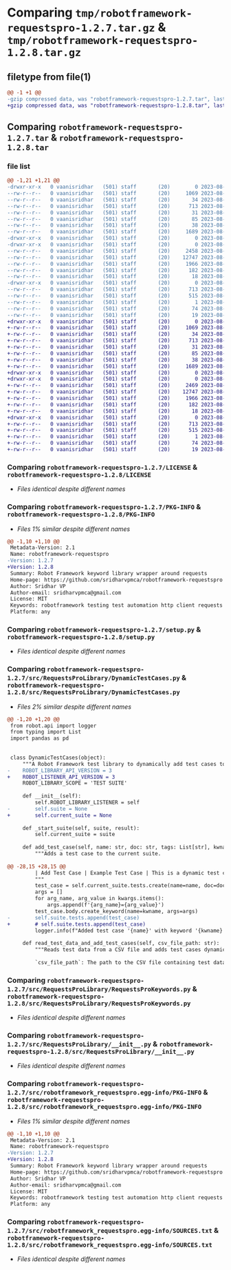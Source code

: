 # Comparing `tmp/robotframework-requestspro-1.2.7.tar.gz` & `tmp/robotframework-requestspro-1.2.8.tar.gz`

## filetype from file(1)

```diff
@@ -1 +1 @@
-gzip compressed data, was "robotframework-requestspro-1.2.7.tar", last modified: Fri Aug  4 23:30:17 2023, max compression
+gzip compressed data, was "robotframework-requestspro-1.2.8.tar", last modified: Sat Aug  5 01:19:43 2023, max compression
```

## Comparing `robotframework-requestspro-1.2.7.tar` & `robotframework-requestspro-1.2.8.tar`

### file list

```diff
@@ -1,21 +1,21 @@
-drwxr-xr-x   0 vaanisridhar   (501) staff       (20)        0 2023-08-04 23:30:17.385274 robotframework-requestspro-1.2.7/
--rw-r--r--   0 vaanisridhar   (501) staff       (20)     1069 2023-08-04 03:00:29.000000 robotframework-requestspro-1.2.7/LICENSE
--rw-r--r--   0 vaanisridhar   (501) staff       (20)       34 2023-08-04 03:00:29.000000 robotframework-requestspro-1.2.7/MANIFEST.in
--rw-r--r--   0 vaanisridhar   (501) staff       (20)      713 2023-08-04 23:30:17.385146 robotframework-requestspro-1.2.7/PKG-INFO
--rw-r--r--   0 vaanisridhar   (501) staff       (20)       31 2023-08-04 03:00:29.000000 robotframework-requestspro-1.2.7/README.md
--rw-r--r--   0 vaanisridhar   (501) staff       (20)       85 2023-08-04 03:00:29.000000 robotframework-requestspro-1.2.7/requirements.txt
--rw-r--r--   0 vaanisridhar   (501) staff       (20)       38 2023-08-04 23:30:17.385319 robotframework-requestspro-1.2.7/setup.cfg
--rw-r--r--   0 vaanisridhar   (501) staff       (20)     1689 2023-08-04 03:00:29.000000 robotframework-requestspro-1.2.7/setup.py
-drwxr-xr-x   0 vaanisridhar   (501) staff       (20)        0 2023-08-04 23:30:17.382434 robotframework-requestspro-1.2.7/src/
-drwxr-xr-x   0 vaanisridhar   (501) staff       (20)        0 2023-08-04 23:30:17.384154 robotframework-requestspro-1.2.7/src/RequestsProLibrary/
--rw-r--r--   0 vaanisridhar   (501) staff       (20)     2458 2023-08-04 23:28:34.000000 robotframework-requestspro-1.2.7/src/RequestsProLibrary/DynamicTestCases.py
--rw-r--r--   0 vaanisridhar   (501) staff       (20)    12747 2023-08-04 03:00:29.000000 robotframework-requestspro-1.2.7/src/RequestsProLibrary/RequestsProKeywords.py
--rw-r--r--   0 vaanisridhar   (501) staff       (20)     1966 2023-08-04 03:00:29.000000 robotframework-requestspro-1.2.7/src/RequestsProLibrary/__init__.py
--rw-r--r--   0 vaanisridhar   (501) staff       (20)      182 2023-08-04 03:00:29.000000 robotframework-requestspro-1.2.7/src/RequestsProLibrary/compat.py
--rw-r--r--   0 vaanisridhar   (501) staff       (20)       18 2023-08-04 23:23:53.000000 robotframework-requestspro-1.2.7/src/RequestsProLibrary/version.py
-drwxr-xr-x   0 vaanisridhar   (501) staff       (20)        0 2023-08-04 23:30:17.384966 robotframework-requestspro-1.2.7/src/robotframework_requestspro.egg-info/
--rw-r--r--   0 vaanisridhar   (501) staff       (20)      713 2023-08-04 23:30:17.000000 robotframework-requestspro-1.2.7/src/robotframework_requestspro.egg-info/PKG-INFO
--rw-r--r--   0 vaanisridhar   (501) staff       (20)      515 2023-08-04 23:30:17.000000 robotframework-requestspro-1.2.7/src/robotframework_requestspro.egg-info/SOURCES.txt
--rw-r--r--   0 vaanisridhar   (501) staff       (20)        1 2023-08-04 23:30:17.000000 robotframework-requestspro-1.2.7/src/robotframework_requestspro.egg-info/dependency_links.txt
--rw-r--r--   0 vaanisridhar   (501) staff       (20)       74 2023-08-04 23:30:17.000000 robotframework-requestspro-1.2.7/src/robotframework_requestspro.egg-info/requires.txt
--rw-r--r--   0 vaanisridhar   (501) staff       (20)       19 2023-08-04 23:30:17.000000 robotframework-requestspro-1.2.7/src/robotframework_requestspro.egg-info/top_level.txt
+drwxr-xr-x   0 vaanisridhar   (501) staff       (20)        0 2023-08-05 01:19:43.675123 robotframework-requestspro-1.2.8/
+-rw-r--r--   0 vaanisridhar   (501) staff       (20)     1069 2023-08-04 03:00:29.000000 robotframework-requestspro-1.2.8/LICENSE
+-rw-r--r--   0 vaanisridhar   (501) staff       (20)       34 2023-08-04 03:00:29.000000 robotframework-requestspro-1.2.8/MANIFEST.in
+-rw-r--r--   0 vaanisridhar   (501) staff       (20)      713 2023-08-05 01:19:43.674997 robotframework-requestspro-1.2.8/PKG-INFO
+-rw-r--r--   0 vaanisridhar   (501) staff       (20)       31 2023-08-04 03:00:29.000000 robotframework-requestspro-1.2.8/README.md
+-rw-r--r--   0 vaanisridhar   (501) staff       (20)       85 2023-08-04 03:00:29.000000 robotframework-requestspro-1.2.8/requirements.txt
+-rw-r--r--   0 vaanisridhar   (501) staff       (20)       38 2023-08-05 01:19:43.675168 robotframework-requestspro-1.2.8/setup.cfg
+-rw-r--r--   0 vaanisridhar   (501) staff       (20)     1689 2023-08-04 03:00:29.000000 robotframework-requestspro-1.2.8/setup.py
+drwxr-xr-x   0 vaanisridhar   (501) staff       (20)        0 2023-08-05 01:19:43.672626 robotframework-requestspro-1.2.8/src/
+drwxr-xr-x   0 vaanisridhar   (501) staff       (20)        0 2023-08-05 01:19:43.674235 robotframework-requestspro-1.2.8/src/RequestsProLibrary/
+-rw-r--r--   0 vaanisridhar   (501) staff       (20)     2469 2023-08-05 01:18:46.000000 robotframework-requestspro-1.2.8/src/RequestsProLibrary/DynamicTestCases.py
+-rw-r--r--   0 vaanisridhar   (501) staff       (20)    12747 2023-08-04 03:00:29.000000 robotframework-requestspro-1.2.8/src/RequestsProLibrary/RequestsProKeywords.py
+-rw-r--r--   0 vaanisridhar   (501) staff       (20)     1966 2023-08-04 03:00:29.000000 robotframework-requestspro-1.2.8/src/RequestsProLibrary/__init__.py
+-rw-r--r--   0 vaanisridhar   (501) staff       (20)      182 2023-08-04 03:00:29.000000 robotframework-requestspro-1.2.8/src/RequestsProLibrary/compat.py
+-rw-r--r--   0 vaanisridhar   (501) staff       (20)       18 2023-08-05 00:37:06.000000 robotframework-requestspro-1.2.8/src/RequestsProLibrary/version.py
+drwxr-xr-x   0 vaanisridhar   (501) staff       (20)        0 2023-08-05 01:19:43.674815 robotframework-requestspro-1.2.8/src/robotframework_requestspro.egg-info/
+-rw-r--r--   0 vaanisridhar   (501) staff       (20)      713 2023-08-05 01:19:43.000000 robotframework-requestspro-1.2.8/src/robotframework_requestspro.egg-info/PKG-INFO
+-rw-r--r--   0 vaanisridhar   (501) staff       (20)      515 2023-08-05 01:19:43.000000 robotframework-requestspro-1.2.8/src/robotframework_requestspro.egg-info/SOURCES.txt
+-rw-r--r--   0 vaanisridhar   (501) staff       (20)        1 2023-08-05 01:19:43.000000 robotframework-requestspro-1.2.8/src/robotframework_requestspro.egg-info/dependency_links.txt
+-rw-r--r--   0 vaanisridhar   (501) staff       (20)       74 2023-08-05 01:19:43.000000 robotframework-requestspro-1.2.8/src/robotframework_requestspro.egg-info/requires.txt
+-rw-r--r--   0 vaanisridhar   (501) staff       (20)       19 2023-08-05 01:19:43.000000 robotframework-requestspro-1.2.8/src/robotframework_requestspro.egg-info/top_level.txt
```

### Comparing `robotframework-requestspro-1.2.7/LICENSE` & `robotframework-requestspro-1.2.8/LICENSE`

 * *Files identical despite different names*

### Comparing `robotframework-requestspro-1.2.7/PKG-INFO` & `robotframework-requestspro-1.2.8/PKG-INFO`

 * *Files 1% similar despite different names*

```diff
@@ -1,10 +1,10 @@
 Metadata-Version: 2.1
 Name: robotframework-requestspro
-Version: 1.2.7
+Version: 1.2.8
 Summary: Robot Framework keyword library wrapper around requests
 Home-page: https://github.com/sridharvpmca/robotframework-requestspro
 Author: Sridhar VP
 Author-email: sridharvpmca@gmail.com
 License: MIT
 Keywords: robotframework testing test automation http client requests
 Platform: any
```

### Comparing `robotframework-requestspro-1.2.7/setup.py` & `robotframework-requestspro-1.2.8/setup.py`

 * *Files identical despite different names*

### Comparing `robotframework-requestspro-1.2.7/src/RequestsProLibrary/DynamicTestCases.py` & `robotframework-requestspro-1.2.8/src/RequestsProLibrary/DynamicTestCases.py`

 * *Files 2% similar despite different names*

```diff
@@ -1,20 +1,20 @@
 from robot.api import logger
 from typing import List
 import pandas as pd
 
 
 class DynamicTestCases(object):
     """A Robot Framework test library to dynamically add test cases to the current suite."""
-    ROBOT_LIBRARY_API_VERSION = 3
+    ROBOT_LISTENER_API_VERSION = 3
     ROBOT_LIBRARY_SCOPE = 'TEST SUITE'
 
     def __init__(self):
         self.ROBOT_LIBRARY_LISTENER = self
-        self.suite = None
+        self.current_suite = None
 
     def _start_suite(self, suite, result):
         self.current_suite = suite
 
     def add_test_case(self, name: str, doc: str, tags: List[str], kwname: str, **kwargs):
         """Adds a test case to the current suite.
 
@@ -28,15 +28,15 @@
         | Add Test Case | Example Test Case | This is a dynamic test case | ['smoke'] | My Keyword | arg1=value1 | arg2=value2 |
         """
         test_case = self.current_suite.tests.create(name=name, doc=doc, tags=tags)
         args = []
         for arg_name, arg_value in kwargs.items():
             args.append(f'{arg_name}={arg_value}')
         test_case.body.create_keyword(name=kwname, args=args)
-        self.suite.tests.append(test_case)
+        # self.suite.tests.append(test_case)
         logger.info(f"Added test case '{name}' with keyword '{kwname}' and keyword arguments: {kwargs}")
 
     def read_test_data_and_add_test_cases(self, csv_file_path: str):
         """Reads test data from a CSV file and adds test cases dynamically.
 
         `csv_file_path`: The path to the CSV file containing test data.
```

### Comparing `robotframework-requestspro-1.2.7/src/RequestsProLibrary/RequestsProKeywords.py` & `robotframework-requestspro-1.2.8/src/RequestsProLibrary/RequestsProKeywords.py`

 * *Files identical despite different names*

### Comparing `robotframework-requestspro-1.2.7/src/RequestsProLibrary/__init__.py` & `robotframework-requestspro-1.2.8/src/RequestsProLibrary/__init__.py`

 * *Files identical despite different names*

### Comparing `robotframework-requestspro-1.2.7/src/robotframework_requestspro.egg-info/PKG-INFO` & `robotframework-requestspro-1.2.8/src/robotframework_requestspro.egg-info/PKG-INFO`

 * *Files 1% similar despite different names*

```diff
@@ -1,10 +1,10 @@
 Metadata-Version: 2.1
 Name: robotframework-requestspro
-Version: 1.2.7
+Version: 1.2.8
 Summary: Robot Framework keyword library wrapper around requests
 Home-page: https://github.com/sridharvpmca/robotframework-requestspro
 Author: Sridhar VP
 Author-email: sridharvpmca@gmail.com
 License: MIT
 Keywords: robotframework testing test automation http client requests
 Platform: any
```

### Comparing `robotframework-requestspro-1.2.7/src/robotframework_requestspro.egg-info/SOURCES.txt` & `robotframework-requestspro-1.2.8/src/robotframework_requestspro.egg-info/SOURCES.txt`

 * *Files identical despite different names*

